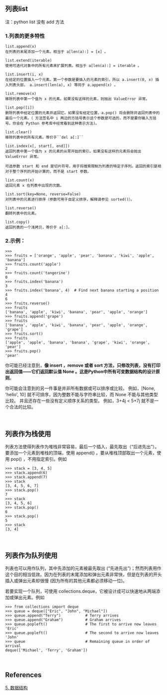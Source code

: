 ## 列表list
注：python list 没有 add 方法

### 1.列表的更多特性
```
list.append(x)
在列表的末尾添加一个元素。相当于 a[len(a):] = [x] 。

list.extend(iterable)
使用可迭代对象中的所有元素来扩展列表。相当于 a[len(a):] = iterable 。

list.insert(i, x)
在给定的位置插入一个元素。第一个参数是要插入的元素的索引，所以 a.insert(0, x) 插入列表头部， a.insert(len(a), x) 等同于 a.append(x) 。

list.remove(x)
移除列表中第一个值为 x 的元素。如果没有这样的元素，则抛出 ValueError 异常。

list.pop([i])
删除列表中给定位置的元素并返回它。如果没有给定位置，a.pop() 将会删除并返回列表中的最后一个元素。（ 方法签名中 i 两边的方括号表示这个参数是可选的，而不是要你输入方括号。你会在 Python 参考库中经常看到这种表示方法)。

list.clear()
移除列表中的所有元素。等价于``del a[:]``

list.index(x[, start[, end]])
返回列表中第一个值为 x 的元素的从零开始的索引。如果没有这样的元素将会抛出 ValueError 异常。

可选参数 start 和 end 是切片符号，用于将搜索限制为列表的特定子序列。返回的索引是相对于整个序列的开始计算的，而不是 start 参数。

list.count(x)
返回元素 x 在列表中出现的次数。

list.sort(key=None, reverse=False)
对列表中的元素进行排序（参数可用于自定义排序，解释请参见 sorted()）。

list.reverse()
翻转列表中的元素。

list.copy()
返回列表的一个浅拷贝，等价于 a[:]。
```
### 2.示例：
```
>>>
>>> fruits = ['orange', 'apple', 'pear', 'banana', 'kiwi', 'apple', 'banana']
>>> fruits.count('apple')
2
>>> fruits.count('tangerine')
0
>>> fruits.index('banana')
3
>>> fruits.index('banana', 4)  # Find next banana starting a position 4
6
>>> fruits.reverse()
>>> fruits
['banana', 'apple', 'kiwi', 'banana', 'pear', 'apple', 'orange']
>>> fruits.append('grape')
>>> fruits
['banana', 'apple', 'kiwi', 'banana', 'pear', 'apple', 'orange', 'grape']
>>> fruits.sort()
>>> fruits
['apple', 'apple', 'banana', 'banana', 'grape', 'kiwi', 'orange', 'pear']
>>> fruits.pop()
'pear'
```
你可能已经注意到，**像 insert ，remove 或者 sort 方法，只修改列表，没有打印出返回值——它们返回默认值 None 。这是Python中所有可变数据结构的设计原则**。

你可能会注意到的另一件事是并非所有数据或可以排序或比较。 例如，[None, 'hello', 10] 就不可排序，因为整数不能与字符串比较，而 None 不能与其他类型比较。 并且还存在一些没有定义顺序关系的类型。 例如，3+4j < 5+7j 就不是一个合法的比较。

&nbsp;
## 列表作为栈使用
列表方法使得列表作为堆栈非常容易，最后一个插入，最先取出（“后进先出”）。要添加一个元素到堆栈的顶端，使用 append() 。要从堆栈顶部取出一个元素，使用 pop() ，不用指定索引。例如
```
>>> stack = [3, 4, 5]
>>> stack.append(6)
>>> stack.append(7)
>>> stack
[3, 4, 5, 6, 7]
>>> stack.pop()
7
>>> stack
[3, 4, 5, 6]
>>> stack.pop()
6
>>> stack.pop()
5
>>> stack
[3, 4]
```

&nbsp;
## 列表作为队列使用
列表也可以用作队列，其中先添加的元素被最先取出 (“先进先出”)；然而列表用作这个目的相当低效。因为在列表的末尾添加和弹出元素非常快，但是在列表的开头插入或弹出元素却很慢 (因为所有的其他元素都必须移动一位)。

若要实现一个队列，可使用 collections.deque，它被设计成可以快速地从两端添加或弹出元素。例如
```
>>> from collections import deque
>>> queue = deque(["Eric", "John", "Michael"])
>>> queue.append("Terry")           # Terry arrives
>>> queue.append("Graham")          # Graham arrives
>>> queue.popleft()                 # The first to arrive now leaves
'Eric'
>>> queue.popleft()                 # The second to arrive now leaves
'John'
>>> queue                           # Remaining queue in order of arrival
deque(['Michael', 'Terry', 'Graham'])
```

&nbsp;
## References
[5. 数据结构](https://docs.python.org/zh-cn/3/tutorial/datastructures.html)  

